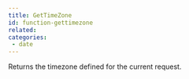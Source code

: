 ```yaml
---
title: GetTimeZone
id: function-gettimezone
related:
categories:
 - date
---
```


Returns the timezone defined for the current request.